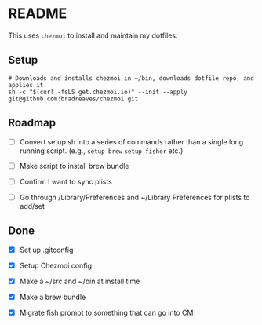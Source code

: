 # README

This uses `chezmoi` to install and maintain my dotfiles.

## Setup
	
	# Downloads and installs chezmoi in ~/bin, downloads dotfile repo, and applies it.
	sh -c "$(curl -fsLS get.chezmoi.io)" --init --apply git@github.com:bradreaves/chezmoi.git

## Roadmap 

- [ ] Convert setup.sh into a series of commands rather than a single long
  running script. (e.g., `setup brew` `setup fisher` etc.)
- [ ] Make script to install brew bundle
- [ ] Confirm I want to sync plists
- [ ] Go through /Library/Preferences and ~/Library Preferences for plists to add/set


## Done
- [x] Set up .gitconfig
- [x] Setup Chezmoi config
- [x] Make a ~/src and ~/bin at install time
- [x] Make a brew bundle
- [x] Migrate fish prompt to something that can go into CM


